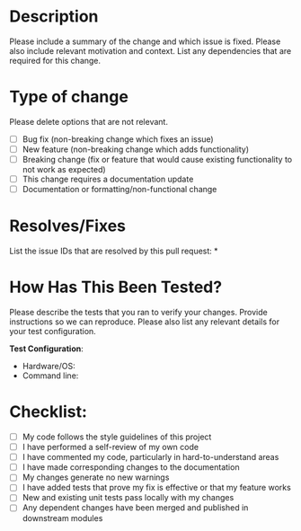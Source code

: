 # Description

Please include a summary of the change and which issue is fixed. Please also include relevant motivation and context. List any dependencies that are required for this change.

# Type of change

Please delete options that are not relevant.

- [ ] Bug fix (non-breaking change which fixes an issue)
- [ ] New feature (non-breaking change which adds functionality)
- [ ] Breaking change (fix or feature that would cause existing functionality to not work as expected)
- [ ] This change requires a documentation update
- [ ] Documentation or formatting/non-functional change

# Resolves/Fixes

List the issue IDs that are resolved by this pull request:
*

# How Has This Been Tested?

Please describe the tests that you ran to verify your changes.
Provide instructions so we can reproduce.
Please also list any relevant details for your test configuration.

**Test Configuration**:
* Hardware/OS:
* Command line:

# Checklist:

- [ ] My code follows the style guidelines of this project
- [ ] I have performed a self-review of my own code
- [ ] I have commented my code, particularly in hard-to-understand areas
- [ ] I have made corresponding changes to the documentation
- [ ] My changes generate no new warnings
- [ ] I have added tests that prove my fix is effective or that my feature works
- [ ] New and existing unit tests pass locally with my changes
- [ ] Any dependent changes have been merged and published in downstream modules
